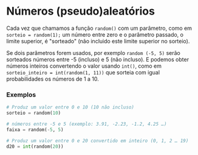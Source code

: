 # Números (pseudo)aleatórios

Cada vez que chamamos a função `random()` com um parâmetro, como em `sorteio = random(1);` um número entre zero e o parâmetro passado, o limite superior, é "sorteado" (não incluido este limite superior no sorteio).

Se dois parâmetros forem usados, por exemplo `random (-5, 5)` serão sorteados números entre -5 (incluso) e 5 (não incluso).
E podemos obter números inteiros convertendo o valor usando `int()`, como em `sorteio_inteiro = int(random(1, 11))` que sorteia com igual probabilidades os números de 1 a 10.


### Exemplos
```python
# Produz um valor entre 0 e 10 (10 não incluso)
sorteio = random(10)

# números entre -5 e 5 (exemplo: 3.91, -2.23, -1.2, 4.25 …) 
faixa = random(-5, 5)

# Produz um valor entre 0 e 20 convertido em inteiro (0, 1, 2 … 19)
d20 = int(random(20)) 
```

